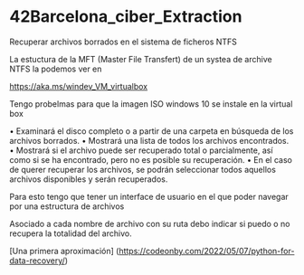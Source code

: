 # 42Barcelona_ciber_Extraction
Recuperar archivos borrados en el sistema de ficheros NTFS

La estuctura de la MFT (Master File Transfert) de un systea de archive NTFS 
la podemos ver en 

https://aka.ms/windev_VM_virtualbox

Tengo probelmas para que la imagen ISO windows 10 se instale en la virtual box


• Examinará el disco completo o a partir de una carpeta en búsqueda de los archivos borrados.
• Mostrará una lista de todos los archivos encontrados.
• Mostrará si el archivo puede ser recuperado total o parcialmente, así como si se ha
  encontrado, pero no es posible su recuperación.
• En el caso de querer recuperar los archivos, se podrán seleccionar todos aquellos
  archivos disponibles y serán recuperados.


  Para esto tengo que tener un interface de usuario en el que poder navegar por una estructura de archivos

Asociado a cada nombre de archivo con su ruta debo indicar si puedo o no recupera la totalidad del archivo.


[Una primera aproximación] (https://codeonby.com/2022/05/07/python-for-data-recovery/)
